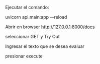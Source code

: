Ejecutar el comando:

uvicorn api.main:app --reload

Abrir en browser
http://127.0.0.1:8000/docs

seleccionar GET y Try Out

Ingresar el texto que se desea evaluar

presionar execute 


